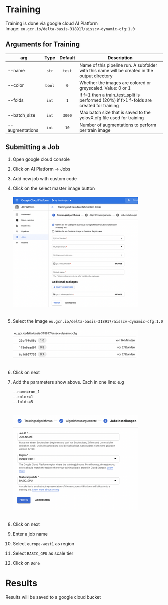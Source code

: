# Training

Training is done via google cloud AI Platform
<br>
Image: `eu.gcr.io/delta-basis-318917/aisscv-dynamic-cfg:1.0`

## Arguments for Training

| arg             |  Type  | Default | Description                                                                                   |
| --------------- | :----: | :-----: | --------------------------------------------------------------------------------------------- |
| --name          | `str`  | `test`  | Name of this pipeline run. A subfolder with this name will be created in the output directory |
| --color         | `bool` |   `0`   | Whether the images are colored or greyscaled. Value: 0 or 1                                   |
| --folds         | `int`  |   `1`   | If f=1 then a train_test_split is performed (20%) if f>1 f-folds are created for training     |
| --batch_size    | `int`  | `3000`  | Max batch size that is saved to the yolovX.cfg file used for training                         |
| --augmentations | `int`  |  `10`   | Number of augmentations to perform per train image                                            |

## Submitting a Job

1. Open google cloud console
2. Click on AI Platform -> Jobs
3. Add new job with custom code
4. Click on the select master image button
   <img src="./img/add_job_1.png" width=400 style="margin-top:20px; margin-bottom: 20px" />
5. Select the Image `eu.gcr.io/delta-basis-318917/aisscv-dynamic-cfg:1.0`
   <img src="./img/add_job_2.png" width=400 style="margin-top:20px; margin-bottom: 20px" />
6. Click on next
7. Add the parameters show above. Each in one line: e.g

    ```
    --name=run_1
    --color=1
    --folds=5
    ```

    <img src="./img/add_job_3.png" width=400 style="margin-top:20px; margin-bottom: 20px" />

8. Click on next
9. Enter a job name
10. Select `europe-west1` as region
11. Select `BASIC_GPU` as scale tier
12. Click on `Done`

# Results

Results will be saved to a google cloud bucket
